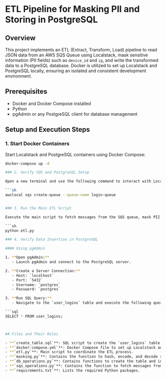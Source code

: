 # ETL Pipeline for Masking PII and Storing in PostgreSQL

## Overview

This project implements an ETL (Extract, Transform, Load) pipeline to read JSON data from an AWS SQS Queue using Localstack, mask sensitive information (PII fields) such as `device_id` and `ip`, and write the transformed data to a PostgreSQL database. Docker is utilized to set up Localstack and PostgreSQL locally, ensuring an isolated and consistent development environment.

## Prerequisites

- Docker and Docker Compose installed
- Python 
- pgAdmin or any PostgreSQL client for database management


## Setup and Execution Steps

### 1. Start Docker Containers

Start Localstack and PostgreSQL containers using Docker Compose:

```sh
docker-compose up -d

### 2. Verify SQS and PostgreSQL Setup

Open a new terminal and use the following command to interact with Localstack:

```sh
awslocal sqs create-queue --queue-name login-queue


### 3. Run the Main ETL Script

Execute the main script to fetch messages from the SQS queue, mask PII, and insert the transformed data into PostgreSQL:

```sh
python etl.py

### 4. Verify Data Insertion in PostgreSQL

#### Using pgAdmin

1. **Open pgAdmin:**
   - Launch pgAdmin and connect to the PostgreSQL server.

2. **Create a Server Connection:**
   - Host: `localhost`
   - Port: `5432`
   - Username: `postgres`
   - Password: `postgres`

3. **Run SQL Query:**
   - Navigate to the `user_logins` table and execute the following query to verify the inserted data:

```sql
SELECT * FROM user_logins;



## Files and Their Roles

- **`create_table.sql`**: SQL script to create the `user_logins` table in PostgreSQL.
- **`docker-compose.yml`**: Docker Compose file to set up Localstack and PostgreSQL.
- **`etl.py`**: Main script to coordinate the ETL process.
- **`masking.py`**: Contains the function to hash, encode, and decode strings.
- **`db_operations.py`**: Contains functions to create the table and insert messages into the database.
- **`sqs_operations.py`**: Contains the function to fetch messages from the SQS queue.
- **`requirements.txt`**: Lists the required Python packages.


